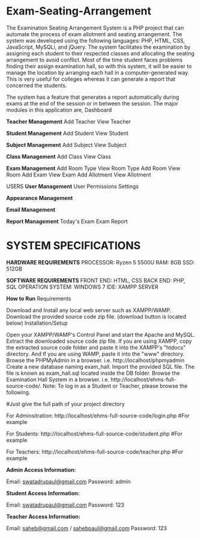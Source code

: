 # Exam-Seating-Arrangement

The Examination Seating Arrangement System is a PHP project that can automate the process of exam allotment and seating arrangement. 
The system was developed using the following languages: PHP, HTML, CSS, JavaScript, MySQLi, and jQuery.
The system facilitates the examination by assigning each student to their respected classes and allocating the seating arrangement to avoid conflict. 
Most of the time student faces problems finding their assign examination hall, so with this system, 
it will be easier to manage the location by arranging each hall in a computer-generated way. 
This is very useful for colleges whereas it can generate a report that concerned the students.

The system has a feature that generates a report automatically during exams at the end of the session or in between the session.
The major modules in this application are,
Dashboard


**Teacher Management**
Add Teacher
View Teacher


**Student Management**
Add Student
View Student


**Subject Management**
Add Subject
View Subject


**Class Management**
Add Class
View Class


**Exam Management**
Add Room Type
View Room Type
Add Room
View Room
Add Exam
View Exam
Add Allotment
View Allotment


USERS
**User Management**
User Permissions
Settings


**Appearance Management**


**Email Management**

**Report Management**
Today's Exam
Exam Report


# SYSTEM SPECIFICATIONS
**HARDWARE REQUIREMENTS**
PROCESSOR: Ryzen 5 5500U
RAM: 8GB
SSD: 512GB


**SOFTWARE REQUIREMENTS**
FRONT END: HTML, CSS
BACK END: PHP, SQL
OPERATION SYSTEM: WINDOWS 7
IDE: XAMPP SERVER


**How to Run**
Requirements


Download and Install any local web server such as XAMPP/WAMP.
Download the provided source code zip file. (download button is located below)
Installation/Setup

Open your XAMPP/WAMP's Control Panel and start the Apache and MySQL.
Extract the downloaded source code zip file.
If you are using XAMPP, copy the extracted source code folder and paste it into the XAMPP's "htdocs" directory. And If you are using WAMP, paste it into the "www" directory.
Browse the PHPMyAdmin in a browser. i.e. http://localhost/phpmyadmin
Create a new database naming exam_hall.
Import the provided SQL file. The file is known as exam_hall.sql located inside the DB folder.
Browse the Examination Hall System in a browser. i.e. http://localhost/ehms-full-source-code/.
Note: To log in as a Student or Teacher, please browse the following.

#Just give the full path of your project directory

For Adminsitration: http://localhost/ehms-full-source-code/login.php  #For example

For Students: http://localhost/ehms-full-source-code/student.php  #For example

For Teachers: http://localhost/ehms-full-source-code/teacher.php  #For example


**Admin Access Information:**

Email: swatadrupaul@gmail.com
Password: admin



**Student Access Information:**

Email: swatadrupaul@gmail.com
Password: 123



**Teacher Access Information:**

Email: saheb@gmail.com / sahebpaul@gmail.com
Password: 123
